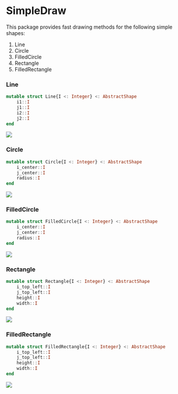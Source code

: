 # SimpleDraw

This package provides fast drawing methods for the following simple shapes:

1. Line
1. Circle
1. FilledCircle
1. Rectangle
1. FilledRectangle

### Line

```julia
mutable struct Line{I <: Integer} <: AbstractShape
    i1::I
    j1::I
    i2::I
    j2::I
end
```

<img src="https://user-images.githubusercontent.com/32610387/123078332-7d471680-d438-11eb-9216-0f0b41efdbd6.png">

### Circle

```julia
mutable struct Circle{I <: Integer} <: AbstractShape
    i_center::I
    j_center::I
    radius::I
end
```

<img src="https://user-images.githubusercontent.com/32610387/123078423-95b73100-d438-11eb-8329-546982bbb00c.png">

### FilledCircle

```julia
mutable struct FilledCircle{I <: Integer} <: AbstractShape
    i_center::I
    j_center::I
    radius::I
end
```

<img src="https://user-images.githubusercontent.com/32610387/123078474-a2d42000-d438-11eb-88cf-d0635380a21f.png">

### Rectangle

```julia
mutable struct Rectangle{I <: Integer} <: AbstractShape
    i_top_left::I
    j_top_left::I
    height::I
    width::I
end
```

<img src="https://user-images.githubusercontent.com/32610387/123078509-ac5d8800-d438-11eb-814f-b7fa32857878.png">

### FilledRectangle

```julia
mutable struct FilledRectangle{I <: Integer} <: AbstractShape
    i_top_left::I
    j_top_left::I
    height::I
    width::I
end
```

<img src="https://user-images.githubusercontent.com/32610387/123078547-b67f8680-d438-11eb-94be-af77c473d0e9.png">
